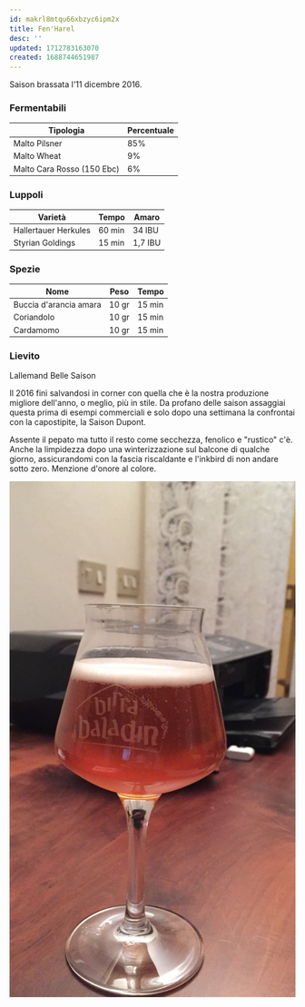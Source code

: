 ```yaml
---
id: makrl8mtqu66xbzyc6ipm2x
title: Fen'Harel
desc: ''
updated: 1712783163070
created: 1688744651987
---
```

Saison brassata l'11 dicembre 2016.

### Fermentabili

| Tipologia                  | Percentuale |
|----------------------------|-------------|
| Malto Pilsner              | 85%         |
| Malto Wheat                | 9%          |
| Malto Cara Rosso (150 Ebc) | 6%          |

### Luppoli

| Varietà              | Tempo  | Amaro   |
|----------------------|--------|---------|
| Hallertauer Herkules | 60 min | 34 IBU  |
| Styrian Goldings     | 15 min | 1,7 IBU |

### Spezie

| Nome                   | Peso  | Tempo  |
|------------------------|-------|--------|
| Buccia d'arancia amara | 10 gr | 15 min |
| Coriandolo             | 10 gr | 15 min |
| Cardamomo              | 10 gr | 15 min |

### Lievito

Lallemand Belle Saison

Il 2016 finì salvandosi in corner con quella che è la nostra produzione migliore dell'anno, o meglio, più in stile. Da profano delle saison assaggiai questa prima di esempi commerciali e solo dopo una settimana la confrontai con la capostipite, la Saison Dupont.

Assente il pepato ma tutto il resto come secchezza, fenolico e "rustico" c'è. Anche la limpidezza dopo una winterizzazione sul balcone di qualche giorno, assicurandomi con la fascia riscaldante e l'inkbird di non andare sotto zero. Menzione d'onore al colore.

![image](./assets/images/fenHarel.jpg)
